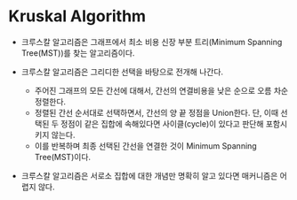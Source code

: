 # Kruskal Algorithm
- 크루스칼 알고리즘은 그래프에서 최소 비용 신장 부분 트리(Minimum Spanning Tree(MST))를 찾는 알고리즘이다.
- 크루스칼 알고리즘은 그리디한 선택을 바탕으로 전개해 나간다.
   - 주어진 그래프의 모든 간선에 대해서, 간선의 연결비용을 낮은 순으로 오름 차순 정렬한다.
   - 정렬된 간선 순서대로 선택하면서, 간선의 양 끝 정점을 Union한다. 단, 이때 선택된 두 정점이 같은 집합에 속해있다면 사이클(cycle)이 있다고 판단해 포함시키지 않는다.
   - 이를 반복하며 최종 선택된 간선을 연결한 것이 Minimum Spanning Tree(MST)이다.

- 크루스칼 알고리즘은 서로소 집합에 대한 개념만 명확히 알고 있다면 매커니즘은 어렵지 않다.
